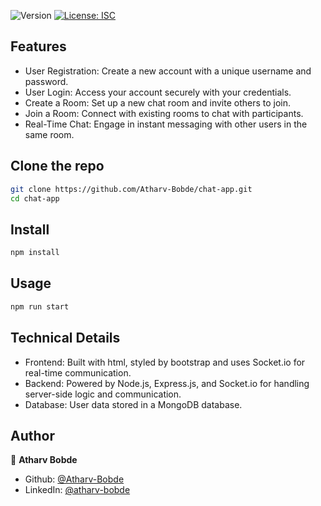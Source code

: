 
<p>
  <img alt="Version" src="https://img.shields.io/badge/version-1.0.0-blue.svg?cacheSeconds=2592000" />
  <a href="#" target="_blank">
    <img alt="License: ISC" src="https://img.shields.io/badge/License-ISC-yellow.svg" />
  </a>
</p>
<h2>Features</h2>
<ul>
 <li>
  User Registration: Create a new account with a unique username and password.
</li>
<li>User Login: Access your account securely with your credentials.</li>
<li>
  Create a Room: Set up a new chat room and invite others to join.
</li>
<li>
  Join a Room: Connect with existing rooms to chat with participants.
</li>
<li>
  Real-Time Chat: Engage in instant messaging with other users in the same room.
</li>
</ul>

## Clone the repo
```sh
git clone https://github.com/Atharv-Bobde/chat-app.git
cd chat-app
```

## Install

```sh
npm install
```

## Usage

```sh
npm run start
```
## Technical Details
<ul>
<li>Frontend: Built with html, styled by bootstrap and uses Socket.io for real-time communication.</li>
  <li>Backend: Powered by Node.js, Express.js, and Socket.io for handling server-side logic and communication.</li>
  <li>Database: User data stored in a MongoDB database.</li>
</ul>

## Author

👤 **Atharv Bobde**

* Github: [@Atharv-Bobde](https://github.com/Atharv-Bobde)
* LinkedIn: [@atharv-bobde](https://linkedin.com/in/atharv-bobde-848737192)
